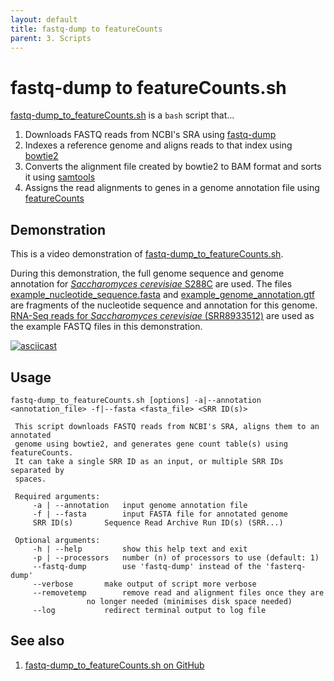 ```yaml
---
layout: default
title: fastq-dump to featureCounts
parent: 3. Scripts
---
```


# fastq-dump to featureCounts.sh

[fastq-dump_to_featureCounts.sh](../scripts/fastq-dump_to_featureCounts.sh) is a `bash` script that...

1. Downloads FASTQ reads from NCBI's SRA using [fastq-dump](fastq-dump.md)
2. Indexes a reference genome and aligns reads to that index using [bowtie2](bowtie2.md)
3. Converts the alignment file created by bowtie2 to BAM format and sorts it using [samtools](samtools.md)
4. Assigns the read alignments to genes in a genome annotation file using [featureCounts](featureCounts.md)

## Demonstration

This is a video demonstration of [fastq-dump_to_featureCounts.sh](../scripts/fastq-dump_to_featureCounts.sh).

During this demonstration, the full genome sequence and genome annotation for [*Saccharomyces cerevisiae* S288C](https://www.ncbi.nlm.nih.gov/assembly/GCF_000146045.2) are used. The files [example_nucleotide_sequence.fasta](../data/example_nucleotide_sequence.fasta) and [example_genome_annotation.gtf](../data/example_genome_annotation.gtf) are fragments of the nucleotide sequence and annotation for this genome. [RNA-Seq reads for *Saccharomyces cerevisiae* (SRR8933512)](https://www.ncbi.nlm.nih.gov/sra/SRR8933512) are used as the example FASTQ files in this demonstration.

[![asciicast](https://asciinema.org/a/308745.svg)](https://asciinema.org/a/308745?autoplay=1)

## Usage

```
fastq-dump_to_featureCounts.sh [options] -a|--annotation <annotation_file> -f|--fasta <fasta_file> <SRR ID(s)> 
 
 This script downloads FASTQ reads from NCBI's SRA, aligns them to an annotated 
 genome using bowtie2, and generates gene count table(s) using featureCounts.
 It can take a single SRR ID as an input, or multiple SRR IDs separated by
 spaces.
 
 Required arguments: 
 	 -a | --annotation	 input genome annotation file 
 	 -f | --fasta		 input FASTA file for annotated genome 
 	 SRR ID(s)		 Sequence Read Archive Run ID(s) (SRR...) 
 
 Optional arguments: 
 	 -h | --help		 show this help text and exit 
 	 -p | --processors	 number (n) of processors to use (default: 1) 
 	 --fastq-dump		 use 'fastq-dump' instead of the 'fasterq-dump'
 	 --verbose		 make output of script more verbose
 	 --removetemp		 remove read and alignment files once they are
 	 			 no longer needed (minimises disk space needed) 
 	 --log			 redirect terminal output to log file
```

## See also

1. [fastq-dump_to_featureCounts.sh on GitHub](https://github.com/rnnh/bioinfo-notebook/blob/master/scripts/fastq-dump_to_featureCounts.sh)

